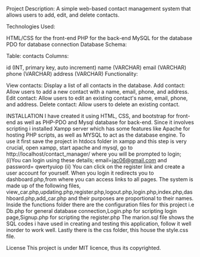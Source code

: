 Project Description: A simple web-based contact management system that allows users to add, edit, and delete contacts.

Technologies Used:

HTML/CSS for the front-end
PHP for the back-end
MySQL for the database
PDO for database connection
Database Schema:

Table: contacts
Columns:

id (INT, primary key, auto increment)
name (VARCHAR)
email (VARCHAR)
phone (VARCHAR)
address (VARCHAR)
Functionality:

View contacts: Display a list of all contacts in the database.
Add contact: Allow users to add a new contact with a name, email, phone, and address.
Edit contact: Allow users to edit an existing contact's name, email, phone, and address.
Delete contact: Allow users to delete an existing contact.



INSTALLATION
I have created it using HTML, CSS, and bootstrap for front-end as well as PHP-PDO and Mysql database for back-end. Since it involves scripting i installed Xampp server which has some features like Apache for hosting PHP scripts, as well as MYSQL to act as the database engine.
To use it first save the project in htdocs folder in xampp and this step is very crucial, open xampp, start apache and mysql, go to http://localhost/contact_manager/ where you will be prompted to login;
    (i)You can login using these details; email=jac06@gmail.com and password= qwertyuiop
    (ii) You can click on the register link and create a user account for yourself.
When you login it redirects you to dashboard.php,from where you can access links to all pages.
The system is made up of the following files, view_car.php,updating.php,register.php,logout.php,login.php,index.php,dashboard.php,add_car.php and their purposes are proportional to their names. 
Inside the functions folder there are the configuration files for this project i.e Db.php for general database connection,Login.php for scripting login page,Signup.php for scripting the register.php
The marion.sql file shows the SQL codes i have used in creating and testing this application, follow it well inorder to work well.
Lastly there is the css folder, this house the style.css file.


License
This project is under MIT licence, thus its copyrighted.
